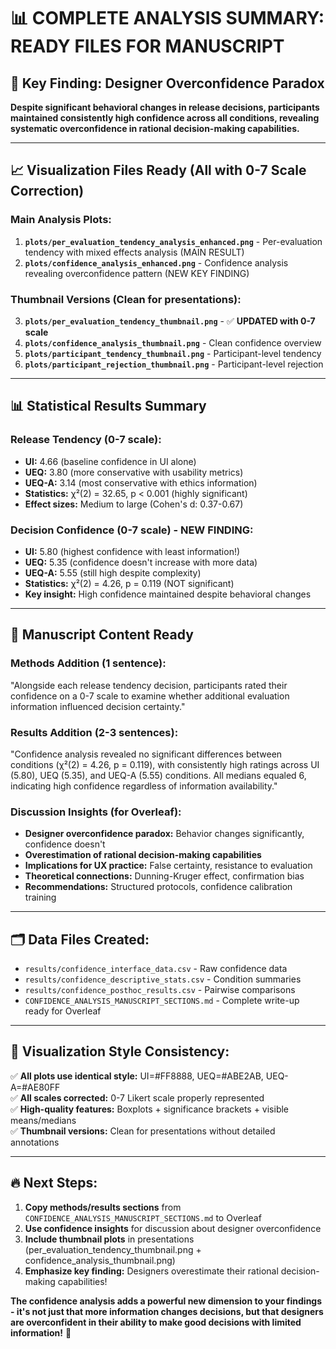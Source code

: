 # 📊 COMPLETE ANALYSIS SUMMARY: READY FILES FOR MANUSCRIPT

## 🎯 **Key Finding: Designer Overconfidence Paradox**
**Despite significant behavioral changes in release decisions, participants maintained consistently high confidence across all conditions, revealing systematic overconfidence in rational decision-making capabilities.**

---

## 📈 **Visualization Files Ready (All with 0-7 Scale Correction)**

### **Main Analysis Plots:**
1. **`plots/per_evaluation_tendency_analysis_enhanced.png`** - Per-evaluation tendency with mixed effects analysis (MAIN RESULT)
2. **`plots/confidence_analysis_enhanced.png`** - Confidence analysis revealing overconfidence pattern (NEW KEY FINDING)

### **Thumbnail Versions (Clean for presentations):**
3. **`plots/per_evaluation_tendency_thumbnail.png`** - ✅ **UPDATED with 0-7 scale**
4. **`plots/confidence_analysis_thumbnail.png`** - Clean confidence overview
5. **`plots/participant_tendency_thumbnail.png`** - Participant-level tendency
6. **`plots/participant_rejection_thumbnail.png`** - Participant-level rejection

---

## 📊 **Statistical Results Summary**

### **Release Tendency (0-7 scale):**
- **UI:** 4.66 (baseline confidence in UI alone)
- **UEQ:** 3.80 (more conservative with usability metrics) 
- **UEQ-A:** 3.14 (most conservative with ethics information)
- **Statistics:** χ²(2) = 32.65, p < 0.001 (highly significant)
- **Effect sizes:** Medium to large (Cohen's d: 0.37-0.67)

### **Decision Confidence (0-7 scale) - NEW FINDING:**
- **UI:** 5.80 (highest confidence with least information!)
- **UEQ:** 5.35 (confidence doesn't increase with more data)
- **UEQ-A:** 5.55 (still high despite complexity)
- **Statistics:** χ²(2) = 4.26, p = 0.119 (NOT significant)
- **Key insight:** High confidence maintained despite behavioral changes

---

## 📝 **Manuscript Content Ready**

### **Methods Addition (1 sentence):**
"Alongside each release tendency decision, participants rated their confidence on a 0-7 scale to examine whether additional evaluation information influenced decision certainty."

### **Results Addition (2-3 sentences):**
"Confidence analysis revealed no significant differences between conditions (χ²(2) = 4.26, p = 0.119), with consistently high ratings across UI (5.80), UEQ (5.35), and UEQ-A (5.55) conditions. All medians equaled 6, indicating high confidence regardless of information availability."

### **Discussion Insights (for Overleaf):**
- **Designer overconfidence paradox:** Behavior changes significantly, confidence doesn't
- **Overestimation of rational decision-making capabilities**
- **Implications for UX practice:** False certainty, resistance to evaluation
- **Theoretical connections:** Dunning-Kruger effect, confirmation bias
- **Recommendations:** Structured protocols, confidence calibration training

---

## 🗂️ **Data Files Created:**
- `results/confidence_interface_data.csv` - Raw confidence data
- `results/confidence_descriptive_stats.csv` - Condition summaries  
- `results/confidence_posthoc_results.csv` - Pairwise comparisons
- `CONFIDENCE_ANALYSIS_MANUSCRIPT_SECTIONS.md` - Complete write-up ready for Overleaf

---

## 🎨 **Visualization Style Consistency:**
✅ **All plots use identical style:** UI=#FF8888, UEQ=#ABE2AB, UEQ-A=#AE80FF  
✅ **All scales corrected:** 0-7 Likert scale properly represented  
✅ **High-quality features:** Boxplots + significance brackets + visible means/medians  
✅ **Thumbnail versions:** Clean for presentations without detailed annotations

---

## 🔥 **Next Steps:**
1. **Copy methods/results sections** from `CONFIDENCE_ANALYSIS_MANUSCRIPT_SECTIONS.md` to Overleaf
2. **Use confidence insights** for discussion about designer overconfidence  
3. **Include thumbnail plots** in presentations (per_evaluation_tendency_thumbnail.png + confidence_analysis_thumbnail.png)
4. **Emphasize key finding:** Designers overestimate their rational decision-making capabilities!

**The confidence analysis adds a powerful new dimension to your findings - it's not just that more information changes decisions, but that designers are overconfident in their ability to make good decisions with limited information!** 🎯

